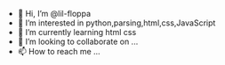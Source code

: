 - 👋 Hi, I’m @lil-floppa
- 👀 I’m interested in python,parsing,html,css,JavaScript
- 🌱 I’m currently learning html css
- 💞️ I’m looking to collaborate on ...
- 📫 How to reach me ...

<!---
lil-floppa/lil-floppa is a ✨ special ✨ repository because its `README.md` (this file) appears on your GitHub profile.
You can click the Preview link to take a look at your changes.
--->
